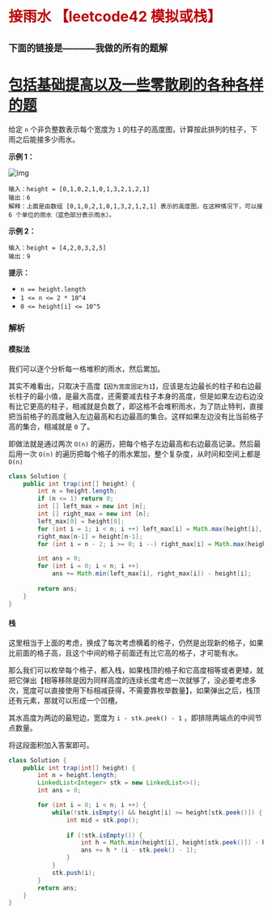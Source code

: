 # <font color="bb000">接雨水 【leetcode42 模拟或栈】</font>

## **`下面的链接是——————我做的所有的题解`**

# [包括基础提高以及一些零散刷的各种各样的题](https://www.acwing.com/blog/content/33005/) 

给定 `n` 个非负整数表示每个宽度为 `1` 的柱子的高度图，计算按此排列的柱子，下雨之后能接多少雨水。

 

**示例 1：**

![img](https://assets.leetcode-cn.com/aliyun-lc-upload/uploads/2018/10/22/rainwatertrap.png)

```
输入：height = [0,1,0,2,1,0,1,3,2,1,2,1]
输出：6
解释：上面是由数组 [0,1,0,2,1,0,1,3,2,1,2,1] 表示的高度图，在这种情况下，可以接 6 个单位的雨水（蓝色部分表示雨水）。 
```

**示例 2：**

```
输入：height = [4,2,0,3,2,5]
输出：9
```

 

**提示：**

- `n == height.length`
- `1 <= n <= 2 * 10^4`
- `0 <= height[i] <= 10^5`



### 解析



#### 模拟法

我们可以逐个分析每一格堆积的雨水，然后累加。

其实不难看出，只取决于高度`【因为宽度固定为1】`，应该是左边最长的柱子和右边最长柱子的最小值，是最大高度，还需要减去柱子本身的高度，但是如果左边右边没有比它更高的柱子，相减就是负数了，即这格不会堆积雨水，为了防止特判，直接把当前格子的高度融入左边最高和右边最高的集合。这样如果左边没有比当前格子高的集合，相减就是 `0` 了。

即做法就是通过两次 `O(n)` 的遍历，把每个格子左边最高和右边最高记录。然后最后用一次 `O(n)` 的遍历把每个格子的雨水累加，整个复杂度，从时间和空间上都是 `O(n)`

```java
class Solution {
    public int trap(int[] height) {
        int n = height.length;
        if (n <= 1) return 0;
        int [] left_max = new int [n];
        int [] right_max = new int [n];
        left_max[0] = height[0];
        for (int i = 1; i < n; i ++) left_max[i] = Math.max(height[i], left_max[i-1]);
        right_max[n-1] = height[n-1];
        for (int i = n - 2; i >= 0; i --) right_max[i] = Math.max(height[i], right_max[i + 1]);

        int ans = 0;
        for (int i = 0; i < n; i ++)
            ans += Math.min(left_max[i], right_max[i]) - height[i];
        
        return ans;
    }
}
```



#### 栈

这里相当于上面的考虑，换成了每次考虑横着的格子，仍然是出现新的格子，如果比前面的格子高，且这个中间的格子前面还有比它高的格子，才可能有水。

那么我们可以枚举每个格子，都入栈，如果栈顶的格子和它高度相等或者更矮，就把它弹出【相等移除是因为同样高度的连续长度考虑一次就够了，没必要考虑多次，宽度可以直接使用下标相减获得，不需要靠枚举数量】，如果弹出之后，栈顶还有元素，那就可以形成一个凹槽。

其水高度为两边的最短边，宽度为 `i - stk.peek() - 1` ，即排除两端点的中间节点数量。

将这段面积加入答案即可。

```java
class Solution {
    public int trap(int[] height) {
        int n = height.length;
        LinkedList<Integer> stk = new LinkedList<>();
        int ans = 0;

        for (int i = 0; i < n; i ++) {
            while(!stk.isEmpty() && height[i] >= height[stk.peek()]) {
                int mid = stk.pop();
                
                if (!stk.isEmpty()) {
                    int h = Math.min(height[i], height[stk.peek()]) - height[mid];
                    ans += h * (i - stk.peek() - 1);
                }
            }
            stk.push(i);
        }
        return ans;
    }
}
```







